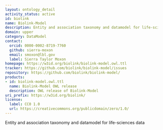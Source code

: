 ```yaml
---
layout: ontology_detail
activity_status: active
id: biolink
name: Biolink-Model
description: Entity and association taxonomy and datamodel for life-sciences data
domain: upper
category: DataModel
contact:
  orcid: 0000-0002-8719-7760
  github: sierra-moxon
  email: smoxon@lbl.gov
  label: Sierra Taylor Moxon
homepage: https://w3id.org/biolink/biolink-model.owl.ttl
tracker: https://github.com/biolink/biolink-model/issues
repository: https://github.com/biolink/biolink-model/
products:
- id: biolink-model.owl.ttl
  name: Biolink-Model OWL release
  description: OWL release of Biolink-Model
uri_prefix: https://w3id.org/biolink/
license:
  label: CC0 1.0
  url: https://creativecommons.org/publicdomain/zero/1.0/
---
```


Entity and association taxonomy and datamodel for life-sciences data
